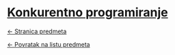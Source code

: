# [Konkurentno programiranje](https://www.github.com/studosi-fer/KONPRO)
[<- Stranica predmeta](https://www.fer.unizg.hr/predmet/konpro)

[<- Povratak na listu predmeta](https://www.github.com/studosi/FER)